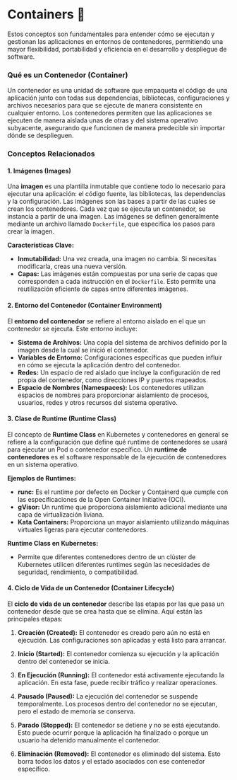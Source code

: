 # Containers :rocket:

Estos conceptos son fundamentales para entender cómo se ejecutan y gestionan las aplicaciones en entornos de contenedores, permitiendo una mayor flexibilidad, portabilidad y eficiencia en el desarrollo y despliegue de software.

### **Qué es un Contenedor (Container)**

Un contenedor es una unidad de software que empaqueta el código de una aplicación junto con todas sus dependencias, bibliotecas, configuraciones y archivos necesarios para que se ejecute de manera consistente en cualquier entorno. Los contenedores permiten que las aplicaciones se ejecuten de manera aislada unas de otras y del sistema operativo subyacente, asegurando que funcionen de manera predecible sin importar dónde se desplieguen.

### **Conceptos Relacionados**

#### **1. Imágenes (Images)**

Una **imagen** es una plantilla inmutable que contiene todo lo necesario para ejecutar una aplicación: el código fuente, las bibliotecas, las dependencias y la configuración. Las imágenes son las bases a partir de las cuales se crean los contenedores. Cada vez que se ejecuta un contenedor, se instancia a partir de una imagen. Las imágenes se definen generalmente mediante un archivo llamado `Dockerfile`, que especifica los pasos para crear la imagen.

**Características Clave:**
- **Inmutabilidad:** Una vez creada, una imagen no cambia. Si necesitas modificarla, creas una nueva versión.
- **Capas:** Las imágenes están compuestas por una serie de capas que corresponden a cada instrucción en el `Dockerfile`. Esto permite una reutilización eficiente de capas entre diferentes imágenes.

#### **2. Entorno del Contenedor (Container Environment)**

El **entorno del contenedor** se refiere al entorno aislado en el que un contenedor se ejecuta. Este entorno incluye:
- **Sistema de Archivos:** Una copia del sistema de archivos definido por la imagen desde la cual se inició el contenedor.
- **Variables de Entorno:** Configuraciones específicas que pueden influir en cómo se ejecuta la aplicación dentro del contenedor.
- **Redes:** Un espacio de red aislado que incluye la configuración de red propia del contenedor, como direcciones IP y puertos mapeados.
- **Espacio de Nombres (Namespaces):** Los contenedores utilizan espacios de nombres para proporcionar aislamiento de procesos, usuarios, redes y otros recursos del sistema operativo.

#### **3. Clase de Runtime (Runtime Class)**

El concepto de **Runtime Class** en Kubernetes y contenedores en general se refiere a la configuración que define qué runtime de contenedores se usará para ejecutar un Pod o contenedor específico. Un **runtime de contenedores** es el software responsable de la ejecución de contenedores en un sistema operativo. 

**Ejemplos de Runtimes:**
- **runc:** Es el runtime por defecto en Docker y Containerd que cumple con las especificaciones de la Open Container Initiative (OCI).
- **gVisor:** Un runtime que proporciona aislamiento adicional mediante una capa de virtualización liviana.
- **Kata Containers:** Proporciona un mayor aislamiento utilizando máquinas virtuales ligeras para ejecutar contenedores.

**Runtime Class en Kubernetes:**
- Permite que diferentes contenedores dentro de un clúster de Kubernetes utilicen diferentes runtimes según las necesidades de seguridad, rendimiento, o compatibilidad.

#### **4. Ciclo de Vida de un Contenedor (Container Lifecycle)**

El **ciclo de vida de un contenedor** describe las etapas por las que pasa un contenedor desde que se crea hasta que se elimina. Aquí están las principales etapas:

1. **Creación (Created):** El contenedor es creado pero aún no está en ejecución. Las configuraciones son aplicadas y está listo para arrancar.
   
2. **Inicio (Started):** El contenedor comienza su ejecución y la aplicación dentro del contenedor se inicia.
   
3. **En Ejecución (Running):** El contenedor está activamente ejecutando la aplicación. En esta fase, puede recibir tráfico y realizar operaciones.
   
4. **Pausado (Paused):** La ejecución del contenedor se suspende temporalmente. Los procesos dentro del contenedor no se ejecutan, pero el estado de memoria se conserva.
   
5. **Parado (Stopped):** El contenedor se detiene y no se está ejecutando. Esto puede ocurrir porque la aplicación ha finalizado o porque un usuario ha detenido manualmente el contenedor.
   
6. **Eliminación (Removed):** El contenedor es eliminado del sistema. Esto borra todos los datos y el estado asociados con ese contenedor específico.
